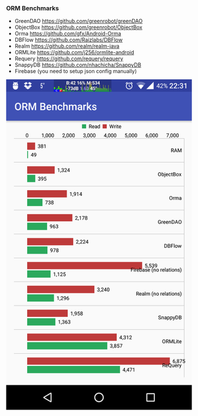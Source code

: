 ### ORM Benchmarks
- GreenDAO https://github.com/greenrobot/greenDAO
- ObjectBox https://github.com/greenrobot/ObjectBox
- Orma https://github.com/gfx/Android-Orma
- DBFlow https://github.com/Raizlabs/DBFlow
- Realm https://github.com/realm/realm-java
- ORMLite https://github.com/j256/ormlite-android
- Requery https://github.com/requery/requery
- SnappyDB https://github.com/nhachicha/SnappyDB
- Firebase (you need to setup json config manually)

![](pics/screenshot.png)

